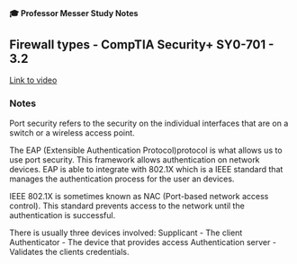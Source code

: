 #### 🎓 Professor Messer Study Notes

##  Firewall types - CompTIA Security+ SY0-701 - 3.2

[Link to video](https://youtu.be/mq1HRM-zGtQ?si=XngQjEayrnKtlClE)

### Notes

Port security refers to the security on the individual interfaces that are on a switch or a wireless access point.

The EAP (Extensible Authentication Protocol)protocol is what allows us to use port security. This framework allows authentication on network devices. EAP is able to integrate with 802.1X which is a IEEE standard that manages the authentication process for the user an devices.

IEEE 802.1X is sometimes known as NAC (Port-based network access control). This standard prevents access to the network until the authentication is successful.

There is usually three devices involved:
Supplicant - The client
Authenticator - The device that provides access 
Authentication server - Validates the clients credentials.
